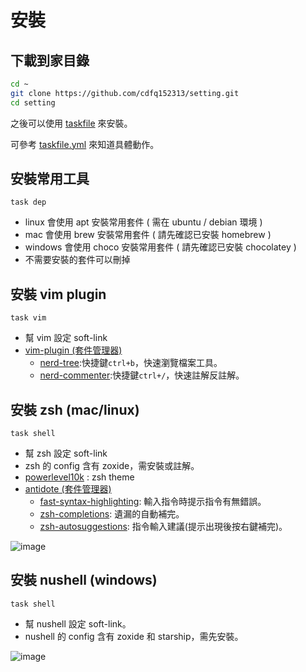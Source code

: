 # 安裝

## 下載到家目錄

```bash
cd ~
git clone https://github.com/cdfq152313/setting.git
cd setting
```

之後可以使用 [taskfile](https://taskfile.dev/) 來安裝。

可參考 [taskfile.yml](/Taskfile.yml) 來知道具體動作。


## 安裝常用工具

```
task dep
```

- linux 會使用 apt 安裝常用套件 ( 需在 ubuntu / debian 環境 )
- mac 會使用 brew 安裝常用套件 ( 請先確認已安裝 homebrew )
- windows 會使用 choco 安裝常用套件 ( 請先確認已安裝 chocolatey )
- 不需要安裝的套件可以刪掉

## 安裝 vim plugin
```
task vim
```

- 幫 vim 設定 soft-link
- [vim-plugin (套件管理器)](https://github.com/junegunn/vim-plug)
  - [nerd-tree](https://github.com/preservim/nerdtree):快捷鍵`ctrl+b`，快速瀏覽檔案工具。
  - [nerd-commenter](https://github.com/preservim/nerdcommenter):快捷鍵`ctrl+/`，快速註解反註解。

## 安裝 zsh (mac/linux)
```
task shell
```

- 幫 zsh 設定 soft-link
- zsh 的 config 含有 zoxide，需安裝或註解。
- [powerlevel10k](https://github.com/romkatv/powerlevel10k) : zsh theme
- [antidote (套件管理器)](https://github.com/mattmc3/antidote)
  - [fast-syntax-highlighting](https://github.com/zdharma/fast-syntax-highlighting): 輸入指令時提示指令有無錯誤。
  - [zsh-completions](https://github.com/zsh-users/zsh-completions): 遺漏的自動補完。
  - [zsh-autosuggestions](https://github.com/zsh-users/zsh-autosuggestions): 指令輸入建議(提示出現後按右鍵補完)。

![image](https://github.com/user-attachments/assets/b35a46b7-96d3-4b36-aacf-fa8633b4956e)


## 安裝 nushell (windows)

```
task shell
```

- 幫 nushell 設定 soft-link。
- nushell 的 config 含有 zoxide 和 starship，需先安裝。

![image](https://github.com/user-attachments/assets/dcd874ed-afe1-403b-a17e-8efea1bebfc1)
  
